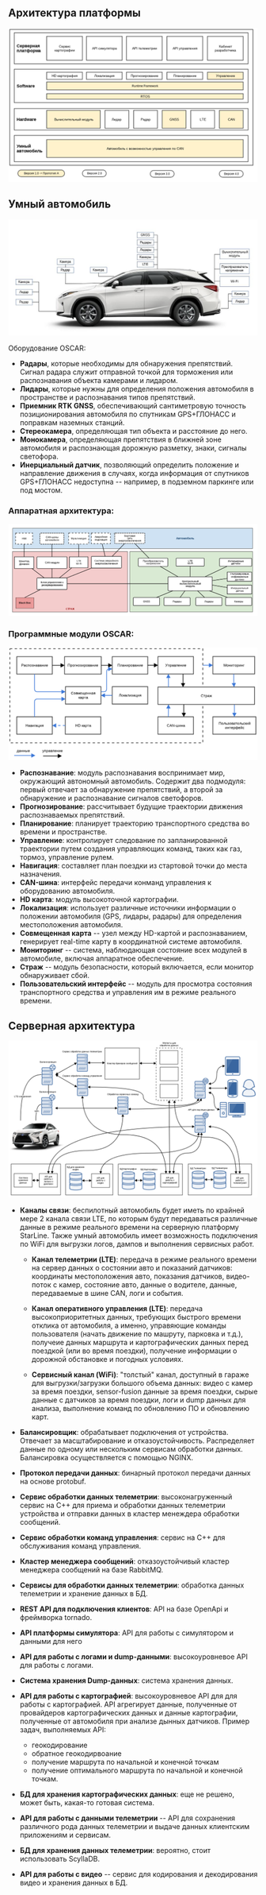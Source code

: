 ## Архитектура платформы
![platform](images/soft_hard_description/platform_ru.png)

## Умный автомобиль
![car](images/soft_hard_description/car_ru.png)

Оборудование OSCAR:
* **Радары**, которые необходимы для обнаружения препятствий. Сигнал радара служит отправной точкой для торможения или распознавания объекта камерами и лидаром.
* **Лидары**, которые нужны для определения положения автомобиля в пространстве и распознавания типов препятствий.
* **Приемник RTK GNSS**, обеспечивающий сантиметровую точность позиционирования автомобиля по спутникам GPS+ГЛОНАСС и поправкам наземных станций.
* **Стереокамера**, определяющая тип объекта и расстояние до него.
* **Монокамера**, определяющая препятствия в ближней зоне автомобиля и распознающая дорожную разметку, знаки, сигналы светофора.
* **Инерциальный датчик**, позволяющий определить положение и направление движения в случаях, когда информация от спутников GPS+ГЛОНАСС недоступна -- например, в подземном паркинге или под мостом.

### Аппаратная архитектура:
![hardware](images/soft_hard_description/hardware_architecture_ru.png)

### Программные модули OSCAR:

![software_architecture](images/soft_hard_description/oscar_software_ru.png)

* **Распознавание**: модуль распознавания воспринимает мир, окружающий автономный автомобиль. Содержит два подмодуля: первый отвечает за обнаружение препятствий, а второй за обнаружение и распознавание сигналов светофоров.
* **Прогнозирование**: рассчитывает будущие траектории движения распознаваемых препятствий.
* **Планирование**: планирует траекторию транспортного средства во времени и пространстве.
* **Управление**: контролирует следование по запланированной траектории путем создания управляющих команд, таких как газ, тормоз, управление рулем.
* **Навигация**: составляет план поездки из стартовой точки до места назначения.
* **CAN-шина**: интерфейс передачи конманд управления к оборудованию автомобиля.
* **HD карта**: модуль высокоточной картографии.
* **Локализация**: использует различные источники информации о положении автомобиля (GPS, лидары, радары) для определения местоположения автомобиля.
* **Совмещенная карта** -- узел между HD-картой и распознаванием, генерирует real-time карту в координатной системе автомобиля.
* **Мониторинг** -- система, наблюдающая состояние всех модулей в автомобиле, включая аппаратное обеспечение.
* **Страж** -- модуль безопасности, который включается, если монитор обнаруживает сбой.
* **Пользовательский интерфейс** -- модуль для просмотра состояния транспортного средства и управления им в режиме реального времени.

## Серверная архитектура
![server_architecture](images/soft_hard_description/server_architecture_ru.png)

* **Каналы связи**:  беспилотный автомобиль будет иметь по крайней мере 2 канала связи LTE, по которым будут передаваться различные данные в режиме реального времени на серверную платформу StarLine.  Также умный автомобиль имеет возможность подключения по WiFi для выгрузки логов, дампов и выполнения сервисных работ.

  * **Канал телеметрии (LTE)**: передача в режиме реального времени на сервер данных о состоянии авто и показаний датчиков: координаты местоположения авто, показания датчиков, видео-поток с камер, состояние авто, данные о водителе, данные, передаваемые в шине CAN, логи и события.

  * **Канал оперативного управления (LTE)**: передача высокоприоритетных данных, требующих быстрого времени отклика от автомобиля, а именно, управяющие команды пользователя (начать движение по машруту, парковка и т.д.), получеие данных маршрута и картографических данных перед поездкой (или во время поездки), получение информации о дорожной обстановке и погодных условиях.

  * **Сервисный канал (WiFi)**: "толстый" канал, доступный в гараже для выгрузки/загрузки большого объема данных: видео с камер за время поездки, sensor-fusion данные за время поездки, сырые данные с датчиков за время поездки, логи и dump данных для анализа, выполнение команд по обновлению ПО и обновлению карт.

* **Балансировщик**: обрабатывает подключения от устройства. Отвечает за масштабирование и отказоустойчивость. Распределяет данные по одному или нескольким сервисам обработки данных. Балансировка осуществляется с помощью NGINX.

* **Протокол передачи данных**: бинарный протокол передачи данных на основе protobuf.

* **Сервис обработки данных телеметрии**: высоконагруженный сервис на C++ для приема и обработки данных телеметрии устройства и отправки данных в кластер менеждера обработки сообщений.

* **Сервис обработки команд управления**: сервис на C++ для обслуживания команд управления.

* **Кластер менеджера сообщений**: отказоустойчивый кластер менеджера сообщений на базе RabbitMQ.

* **Сервисы для обработки данных телеметрии**: обработка данных телеметрии и хранение данных в БД.

* **REST API для подключения клиентов**: API на базе OpenApi и фреймворка tornado.

* **API платформы симулятора**: API для работы с симулятором и данными для него

* **API для работы с логами и dump-данными**: высокоуровневое API для работы с логами.

* **Система хранения Dump-данных**: система хранения данных.

* **API для работы с картографией**: высокоуровневое API для для работы с картографией. API агрегирует данные, полученные от провайдеров картографических данных и данные картографии, полученные от автомобиля при анализе дынных датчиков. Пример задач, выполняемых API:
  * геокодирование
  * обратное геокодирвоание
  * получение маршрута по начальной и конечной точкам
  * получение оптимального маршрута по начальной и конечной точкам.

* **БД для хранения картографических данных**: еще не решено, может быть, какая-то готовая система.

* **API для работы с данными телеметрии** -- API для сохранения различного рода данных телеметрии и выдаче данных клиентским приложениям и сервисам.

* **БД для хранения данных телеметрии**: вероятно, стоит использовать ScyllaDB.

* **API для работы с видео** -- сервис для кодирования и декодирования видео и хранения данных в БД.
